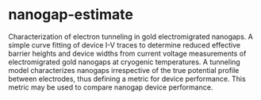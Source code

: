 # nanogap-estimate
Characterization of electron tunneling in gold electromigrated nanogaps. A simple curve fitting of device I-V traces to determine reduced effective barrier heights and device widths from current voltage measurements of electromigrated gold nanogaps at cryogenic temperatures. A tunneling model characterizes nanogaps irrespective of the true potential profile between electrodes, thus defining a metric for device performance. This metric may be used to compare nanogap device performance.
